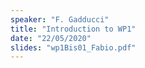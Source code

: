 ```yaml
---
speaker: "F. Gadducci"
title: "Introduction to WP1"
date: "22/05/2020"
slides: "wp1Bis01_Fabio.pdf"
---
```

